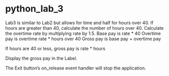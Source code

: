 # python_lab_3

Lab3 is similar to Lab2 but allows for time and half for hours over 40. 
If hours are greater than 40, calculate the number of hours over 40.
Calculate the overtime rate by multiplying rate by 1.5.
Base pay is rate * 40
Overtime pay is overtime rate * hours over 40
Gross pay is base pay + overtime pay

If hours are 40 or less, gross pay is rate * hours

Display the gross pay in the Label.

The Exit button’s on_release event handler will stop the application.
